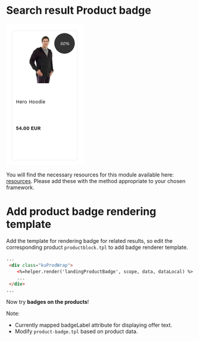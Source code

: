 # Search result Product badge

![Product-discount-badge](/modules/product-badge/images/image001.png)

You will find the necessary resources for this module available here:
[resources](/modules/product-badge/resources). Please add these with the
method appropriate to your chosen framework. 

# Add product badge rendering template

Add the template for rendering badge for related results,
so edit the corresponding product `productblock.tpl` to add badge renderer template.

```html
...
 <div class="kuProdWrap">
    <%=helper.render('landingProductBadge', scope, data, dataLocal) %>     
    ...
 </div>
...
```
Now try **badges on the products**!

Note:
- Currently mapped badgeLabel attribute for displaying offer text.
- Modify `product-badge.tpl` based on product data.
